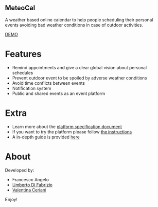## MeteoCal
A weather based online calendar to help people scheduling their personal events avoiding bad weather conditions in case of outdoor activities.

[DEMO](https://www.youtube.com/watch?v=n3_qTCG0SD4)

# Features
* Remind appointments and give a clear global vision about personal schedules
* Prevent outdoor event to be spoiled by adverse weather conditions
* Avoid time conflicts between events
* Notification system
* Public and shared events as an event platform

# Extra
* Learn more about the [platform specification document](./Deliveries/RASD_Angelo-Ceriani.-DiFabrizioV2.0.pdf)
* If you want to try the platform please follow [the instructions](./Deliveries/installation/InstallationManual.pdf)
* A in-depth guide is provided [here](./Deliveries/UserManual.pdf)

# About
Developed by:
* Francesco Angelo
* [Umberto Di Fabrizio](https://www.linkedin.com/in/umbertodifabrizio)
* [Valentina Ceriani](https://it.linkedin.com/in/valentina-ceriani-24a8a5a9)

Enjoy!
